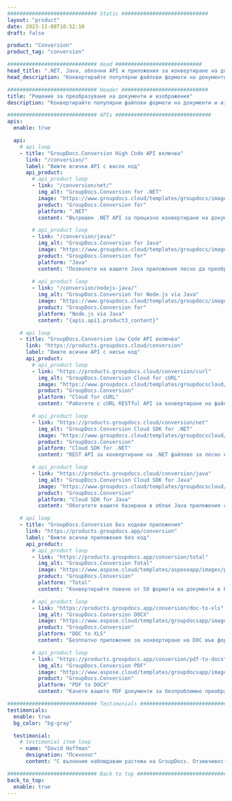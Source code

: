 ```yaml
---
############################# Static ############################
layout: "product"
date: 2023-11-08T10:52:10
draft: false

product: "Conversion"
product_tag: "conversion"

############################# Head ############################
head_title: ".NET, Java, облачни API и приложения за конвертиране на документи от GroupDocs"
head_description: "Конвертирайте популярни файлови формати на документи и изображения на всяка платформа с решения, базирани на приложения и API."

############################# Header ############################
title: "Решение за преобразуване на документи и изображения"
description: "Конвертирайте популярни файлови формати на документи и изображения на всяка платформа с решения, базирани на приложения и API."

############################# APIs ###############################
apis:
  enable: true

  api:
    # api loop
    - title: "GroupDocs.Conversion High Code API включва"
      link: "/conversion/"
      label: "Вижте всички API с висок код"
      api_product:
        # api_product loop
        - link: "/conversion/net/"
          img_alt: "GroupDocs.Conversion for .NET"
          image: "https://www.groupdocs.cloud/templates/groupdocs/images/product-logos/groupdocs-conversion-net.png"
          product: "GroupDocs.Conversion for"
          platform: ".NET"
          content: "Вътрешен .NET API за прецизно конвертиране на документи и файлови формати с изображения във всякакви типове .NET приложения. Поддържа добавяне на водни знаци за изображения по време на конвертиране."

        # api_product loop
        - link: "/conversion/java/"
          img_alt: "GroupDocs.Conversion for Java"
          image: "https://www.groupdocs.cloud/templates/groupdocs/images/product-logos/groupdocs-conversion-java.png"
          product: "GroupDocs.Conversion for"
          platform: "Java"
          content: "Позволете на вашите Java приложения лесно да преобразуват между всички индустриални стандартни формати на документи, включително Microsoft Office, PDF, HTML, изображения и много други."
          
        # api_product loop
        - link: "/conversion/nodejs-java/"
          img_alt: "GroupDocs.Conversion for Node.js via Java"
          image: "https://www.groupdocs.cloud/templates/groupdocs/images/product-logos/groupdocs-conversion-nodejs-java.png"
          product: "GroupDocs.Conversion for"
          platform: "Node.js via Java"
          content: "{apis.api1.product3_content}"

    # api loop
    - title: "GroupDocs.Conversion Low Code API включва"
      link: "https://products.groupdocs.cloud/conversion"
      label: "Вижте всички API с нисък код"
      api_product:
        # api_product loop
        - link: "https://products.groupdocs.cloud/conversion/curl"
          img_alt: "GroupDocs.Conversion Cloud for cURL"
          image: "https://www.groupdocs.cloud/templates/groupdocscloud/images/sdk/272x272/groupdocs_conversion-for-curl.png"
          product: "GroupDocs.Conversion"
          platform: "Cloud for cURL"
          content: "Работете с cURL RESTful API за конвертиране на файлове, за да конвертирате лесно Microsoft Office, PDF, имейл, Project, HTML и други често срещани файлови формати във вашите приложения."

        # api_product loop
        - link: "https://products.groupdocs.cloud/conversion/net"
          img_alt: "GroupDocs.Conversion Cloud SDK for .NET"
          image: "https://www.groupdocs.cloud/templates/groupdocscloud/images/sdk/272x272/groupdocs_conversion-for-net.png"
          product: "GroupDocs.Conversion"
          platform: "Cloud SDK for .NET"
          content: "REST API за конвертиране на .NET файлове за лесно конвертиране на Microsoft Office, PDF, имейл, Project, HTML и други често срещани файлови формати на всяка платформа с помощта на Cloud SDK."

        # api_product loop
        - link: "https://products.groupdocs.cloud/conversion/java"
          img_alt: "GroupDocs.Conversion Cloud SDK for Java"
          image: "https://www.groupdocs.cloud/templates/groupdocscloud/images/sdk/272x272/groupdocs_conversion-for-java.png"
          product: "GroupDocs.Conversion"
          platform: "Cloud SDK for Java"
          content: "Обогатете вашите базирани в облак Java приложения с разширени функции за конвертиране на документи на всяка платформа, способна да извиква REST API."

    # api loop
    - title: "GroupDocs.Conversion Без кодови приложения"
      link: "https://products.groupdocs.app/conversion"
      label: "Вижте всички приложения без код"
      api_product:
        # api_product loop
        - link: "https://products.groupdocs.app/conversion/total"
          img_alt: "GroupDocs.Conversion Total"
          image: "https://www.aspose.cloud/templates/asposeapp/images/products/logo/aspose_conversion-app.png"
          product: "GroupDocs.Conversion"
          platform: "Total"
          content: "Конвертирайте повече от 50 формата на документи в PDF, XLSX, DOCX, XPS, HTML и други."

        # api_product loop
        - link: "https://products.groupdocs.app/conversion/doc-to-xls"
          img_alt: "GroupDocs.Conversion DOCX"
          image: "https://www.aspose.cloud/templates/groupdocsapp/images/products/logo/groupdocs_words-app.png"
          product: "GroupDocs.Conversion"
          platform: "DOC to XLS"
          content: "Безплатно приложение за конвертиране на DOC във формат XLS от всеки уеб браузър."

        # api_product loop
        - link: "https://products.groupdocs.app/conversion/pdf-to-docx"
          img_alt: "GroupDocs.Conversion PDF"
          image: "https://www.aspose.cloud/templates/groupdocsapp/images/products/logo/groupdocs_pdf-app.png"
          product: "GroupDocs.Conversion"
          platform: "PDF to DOCX"
          content: "Качете вашите PDF документи за безпроблемно преобразуване във формат Word (DOCX)."

############################# Testimonials ###############################
testimonials:
  enable: true
  bg_color: "bg-gray"

  testimonial:
    # testimonial item loop
    - name: "David Hoffman"
      designation: "Психолог"
      content: "С вълнение наблюдавам растежа на GroupDocs. Отзивчивостта на целия ви екип ми помогна много, когато говоря с някого в GroupDocs, мога да гарантирам, че някой слуша и кара нещата да се случват."

############################# Back to top ###############################
back_to_top:
  enable: true
---
```

